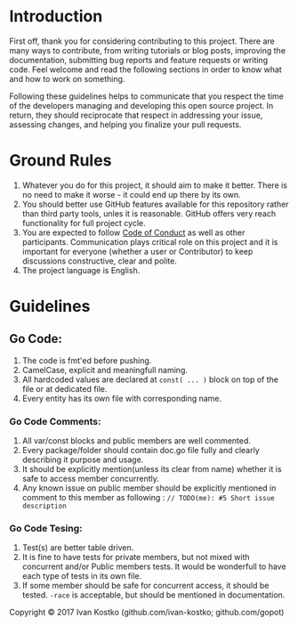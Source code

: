 # Introduction

First off, thank you for considering contributing to this project. There are many ways to contribute, from writing tutorials or blog posts, improving the documentation, submitting bug reports and feature requests or writing code. Feel welcome and read the following sections in order to know what and how to work on something.

Following these guidelines helps to communicate that you respect the time of the developers managing and developing this open source project. In return, they should reciprocate that respect in addressing your issue, assessing changes, and helping you finalize your pull requests.

# Ground Rules

1. Whatever you do for this project, it should aim to make it better. There is no need to make it worse - it could end up there by its own.
1. You should better use GitHub features available for this repository rather than third party tools, unles it is reasonable. GitHub offers very reach functionality for full project cycle.
1. You are expected to follow [Code of Conduct](./CODE_OF_CONDUCT.MD) as well as other participants. Communication plays critical role on this project and it is important for everyone (whether a user or Contributor) to keep discussions constructive, clear and polite.
1. The project language is English.

# Guidelines

## Go Code:
1. The code is fmt'ed before pushing.
1. CamelCase, explicit and meaningfull naming.
1. All hardcoded values are declared at `const( ... )` block on top of the file or at dedicated file.
1. Every entity has its own file with corresponding name.

### Go Code Comments:
1. All var/const blocks and public members are well commented.
1. Every package/folder should contain doc.go file fully and clearly describing it purpose and usage.
1. It should be explicitly mention(unless its clear from name) whether it is safe to access member concurrently.
1. Any known issue on public member should be explicitly mentioned in comment to this member as following : `// TODO(me): #5 Short issue description`


### Go Code Tesing:
1. Test(s) are better table driven.
1. It is fine to have tests for private members, but not mixed with concurrent and/or Public members tests. It would be wonderfull to have each type of tests in its own file.
1. If some member should be safe for concurrent access, it should be tested. `-race` is acceptable, but should be mentioned in documentation.

Copyright © 2017 Ivan Kostko (github.com/ivan-kostko; github.com/gopot)
